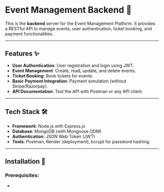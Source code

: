 # Event Management Backend 🎉

This is the **backend** server for the Event Management Platform. It provides a RESTful API to manage events, user authentication, ticket booking, and payment functionalities.

---

## Features ✨

- **User Authentication**: User registration and login using JWT.
- **Event Management**: Create, read, update, and delete events.
- **Ticket Booking**: Book tickets for events.
- **Basic Payment Integration**: Payment simulation (without Stripe/Razorpay).
- **API Documentation**: Test the API with Postman or any API client.

---

## Tech Stack 🛠️

- **Framework**: Node.js with Express.js
- **Database**: MongoDB (with Mongoose ODM)
- **Authentication**: JSON Web Token (JWT)
- **Tools**: Postman, Render (deployment), bcrypt for password hashing.

---

## Installation 🚀

### Prerequisites:
-
